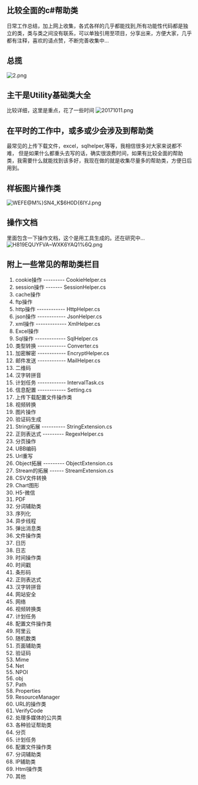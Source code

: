 
## 比较全面的c#帮助类

日常工作总结，加上网上收集，各式各样的几乎都能找到,所有功能性代码都是独立的类，类与类之间没有联系，可以单独引用至项目，分享出来，方便大家，几乎都有注释，喜欢的请点赞，不断完善收集中... 
## 总揽
![2.png](http://upload-images.jianshu.io/upload_images/6855212-26b0b78fc2743d1d.png?imageMogr2/auto-orient/strip%7CimageView2/2/w/1240)
## 主干是Utility基础类大全
比较详细，这里是重点，花了一些时间
![20171011.png](http://upload-images.jianshu.io/upload_images/6855212-fd64cd5f294f1967.png?imageMogr2/auto-orient/strip%7CimageView2/2/w/1240)
## 在平时的工作中，或多或少会涉及到帮助类
最常见的上传下载文件，excel，sqlhelper,等等，我相信很多对大家来说都不难， 但是如果什么都重头去写的话，确实很浪费时间，如果有比较全面的帮助类，我需要什么就能找到该多好，我现在做的就是收集尽量多的帮助类，方便日后用到。
## 样板图片操作类
![WEFE@M%}SN4_K$6H0D{6IYJ.png](http://upload-images.jianshu.io/upload_images/6855212-34f0ee0339e3cb49.png?imageMogr2/auto-orient/strip%7CimageView2/2/w/1240)
## 操作文档
里面包含一下操作文档，这个是用工具生成的。还在研究中... 
![H819EQUYFVA~WXK6YAQ1%6Q.png](http://upload-images.jianshu.io/upload_images/6855212-6cf5a7a2a4a75c89.png?imageMogr2/auto-orient/strip%7CimageView2/2/w/1240)
## 附上一些常见的帮助类栏目
1. cookie操作 --------- CookieHelper.cs
2. session操作 ------- SessionHelper.cs
3. cache操作
4. ftp操作
5. http操作 ------------ HttpHelper.cs
6. json操作 ------------ JsonHelper.cs		
7. xml操作 ------------- XmlHelper.cs
8. Excel操作			
9. Sql操作 ------------- SqlHelper.cs
10. 类型转换 ------------ Converter.cs
11. 加密解密 ------------ EncryptHelper.cs	
12. 邮件发送	------------ MailHelper.cs
13. 二维码
14. 汉字转拼音
15. 计划任务	------------ IntervalTask.cs
16. 信息配置 ------------ Setting.cs
17. 上传下载配置文件操作类
18. 视频转换
19. 图片操作
20. 验证码生成
21. String拓展 ---------- StringExtension.cs
22. 正则表达式 --------- RegexHelper.cs
23. 分页操作
24. UBB编码
25. Url重写
26. Object拓展 --------- ObjectExtension.cs
27. Stream的拓展	------ StreamExtension.cs
28. CSV文件转换
29. Chart图形
30. H5-微信
31. PDF
32. 分词辅助类
33. 序列化
34. 异步线程
35. 弹出消息类
36. 文件操作类
37. 日历
38. 日志
39. 时间操作类
40. 时间戳
41. 条形码
42. 正则表达式
43. 汉字转拼音
44. 网站安全
45. 网络
46. 视频转换类
47. 计划任务
48. 配置文件操作类
49. 阿里云
50. 随机数类
51. 页面辅助类
52. 验证码
53. Mime
54. Net
55. NPOI
56. obj
57. Path
58. Properties
59. ResourceManager
60. URL的操作类
61. VerifyCode
62. 处理多媒体的公共类
63. 各种验证帮助类
64. 分页
65. 计划任务
66. 配置文件操作类
67. 分词辅助类
68. IP辅助类
69. Html操作类
70. 其他
